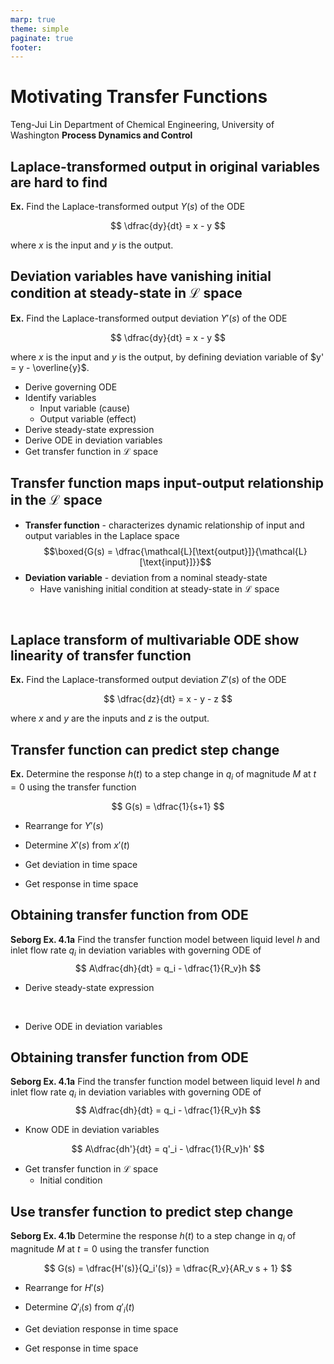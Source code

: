 ```yaml
---
marp: true
theme: simple
paginate: true
footer:
---
```


<!-- headingDivider: 2 -->
<!-- _class: cover -->
# Motivating Transfer Functions

Teng-Jui Lin
Department of Chemical Engineering, University of Washington
**Process Dynamics and Control**

## Laplace-transformed output in original variables are hard to find

**Ex.** Find the Laplace-transformed output $Y(s)$ of the ODE

$$
\dfrac{dy}{dt} = x - y
$$

where $x$ is the input and $y$ is the output.

## Deviation variables have vanishing initial condition at steady-state in $\mathcal{L}$ space

**Ex.** Find the Laplace-transformed output deviation $Y'(s)$ of the ODE

$$
\dfrac{dy}{dt} = x - y
$$

where $x$ is the input and $y$ is the output, by defining deviation variable of $y' = y - \overline{y}$.

- Derive governing ODE
- Identify variables
  - Input variable (cause)
  - Output variable (effect)
- Derive steady-state expression
- Derive ODE in deviation variables
- Get transfer function in $\mathcal{L}$ space

## Transfer function maps input-output relationship in the $\mathcal{L}$ space

- **Transfer function** - characterizes dynamic relationship of input and output variables in the Laplace space
$$\boxed{G(s) = \dfrac{\mathcal{L}[\text{output}]}{\mathcal{L}[\text{input}]}}$$
- **Deviation variable** - deviation from a nominal steady-state
  - Have vanishing initial condition at steady-state in $\mathcal{L}$ space

<br/>

## Laplace transform of multivariable ODE show linearity of transfer function

**Ex.** Find the Laplace-transformed output deviation $Z'(s)$ of the ODE

$$
\dfrac{dz}{dt} = x - y - z
$$

where $x$ and $y$ are the inputs and $z$ is the output.

## Transfer function can predict step change

**Ex.** Determine the response $h(t)$ to a step change in $q_i$ of magnitude $M$ at $t = 0$ using the transfer function

$$
G(s) = \dfrac{1}{s+1}
$$

- Rearrange for $Y'(s)$

- Determine $X'(s)$ from $x'(t)$

- Get deviation in time space

- Get response in time space

## Obtaining transfer function from ODE

**Seborg Ex. 4.1a** Find the transfer function model between liquid level $h$ and inlet flow rate $q_i$ in deviation variables with governing ODE of
$$
A\dfrac{dh}{dt} = q_i - \dfrac{1}{R_v}h
$$

- Derive steady-state expression

<br/>

- Derive ODE in deviation variables

## Obtaining transfer function from ODE

**Seborg Ex. 4.1a** Find the transfer function model between liquid level $h$ and inlet flow rate $q_i$ in deviation variables with governing ODE of
$$
A\dfrac{dh}{dt} = q_i - \dfrac{1}{R_v}h
$$

- Know ODE in deviation variables

$$
A\dfrac{dh'}{dt} = q'_i - \dfrac{1}{R_v}h'
$$

- Get transfer function in $\mathcal{L}$ space
  - Initial condition

## Use transfer function to predict step change

**Seborg Ex. 4.1b** Determine the response $h(t)$ to a step change in $q_i$ of magnitude $M$ at $t = 0$ using the transfer function

$$
G(s) = \dfrac{H'(s)}{Q_i'(s)} = \dfrac{R_v}{AR_v s + 1}
$$

- Rearrange for $H'(s)$

- Determine $Q'_i(s)$ from $q'_i(t)$

- Get deviation response in time space

- Get response in time space